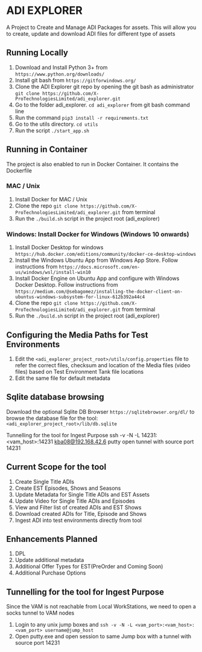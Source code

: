 # ADI EXPLORER
A Project to Create and Manage ADI Packages for assets. This will allow you to create, update and download ADI files for
different type of assets

## Running Locally
1. Download and Install Python 3+ from `https://www.python.org/downloads/`
2. Install git bash from `https://gitforwindows.org/`
3. Clone the ADI Explorer git repo by opening the git bash as administrator
`git clone https://github.com/X-ProTechnologiesLimited/adi_explorer.git`
4. Go to the folder adi_explorer. `cd adi_explorer` from git bash command line
5. Run the command `pip3 install -r requirements.txt`
6. Go to the utils directory. `cd utils`
7. Run the script `./start_app.sh`

## Running in Container
The project is also enabled to run in Docker Container. It contains the Dockerfile

### MAC / Unix
1. Install Docker for MAC / Unix
2. Clone the repo `git clone https://github.com/X-ProTechnologiesLimited/adi_explorer.git` from terminal
3. Run the `./build.sh` script in the project root (adi_explorer)

### Windows: Install Docker for Windows (Windows 10 onwards)
1. Install Docker Desktop for windows `https://hub.docker.com/editions/community/docker-ce-desktop-windows`
2. Install the Windows Ubuntu App from Windows App Store. Follow instructions from
 `https://docs.microsoft.com/en-us/windows/wsl/install-win10`
3. Install Docker Engine on Ubuntu App and configure with Windows Docker Desktop. Follow instructions from
`https://medium.com/@sebagomez/installing-the-docker-client-on-ubuntus-windows-subsystem-for-linux-612b392a44c4`
4. Clone the repo `git clone https://github.com/X-ProTechnologiesLimited/adi_explorer.git` from terminal
5. Run the `./build.sh` script in the project root (adi_explorer)

## Configuring the Media Paths for Test Environments
1. Edit the `<adi_explorer_project_root>/utils/config.properties` file to refer the correct files, checksum and location
of the Media files (video files) based on Test Environment Tank file locations
2. Edit the same file for default metadata

## Sqlite database browsing
Download the optional Sqlite DB Browser `https://sqlitebrowser.org/dl/` to browse the database file for the tool:
`<adi_explorer_project_root>/lib/db.sqlite`

Tunnelling for the tool for Ingest Purpose
ssh -v -N -L 14231:<vam_host>:14231 kba08@192.168.42.6
putty open tunnel with source port 14231

## Current Scope for the tool
1. Create Single Title ADIs
2. Create EST Episodes, Shows and Seasons
3. Update Metadata for Single Title ADIs and EST Assets
4. Update Video for Single Title ADIs and Episodes
5. View and Filter list of created ADIs and EST Shows
6. Download created ADIs for Title, Episode and Shows
7. Ingest ADI into test environments directly from tool

## Enhancements Planned
1. DPL
2. Update additional metadata
3. Additional Offer Types for EST(PreOrder and Coming Soon)
4. Additional Purchase Options

## Tunnelling for the tool for Ingest Purpose
Since the VAM is not reachable from Local WorkStations, we need to open a socks tunnel to VAM nodes
1. Login to any unix jump boxes and `ssh -v -N -L <vam_port>:<vam_host>:<vam_port> username@jump_host`
2. Open putty.exe and open session to same Jump box with a tunnel with source port 14231